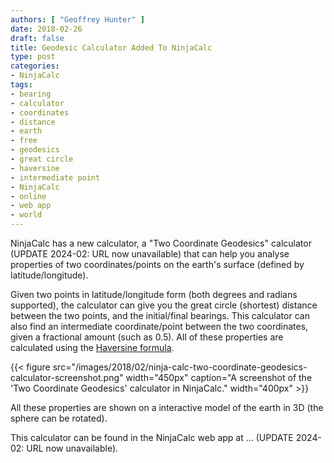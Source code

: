 ```yaml
---
authors: [ "Geoffrey Hunter" ]
date: 2018-02-26
draft: false
title: Geodesic Calculator Added To NinjaCalc
type: post
categories:
- NinjaCalc
tags:
- bearing
- calculator
- coordinates
- distance
- earth
- free
- geodesics
- great circle
- haversine
- intermediate point
- NinjaCalc
- online
- web app
- world
---
```


NinjaCalc has a new calculator, a "Two Coordinate Geodesics" calculator (UPDATE 2024-02: URL now unavailable) that can help you analyse properties of two coordinates/points on the earth's surface (defined by latitude/longitude).

Given two points in latitude/longitude form (both degrees and radians supported), the calculator can give you the great circle (shortest) distance between the two points, and the initial/final bearings. This calculator can also find an intermediate coordinate/point between the two coordinates, given a fractional amount (such as 0.5). All of these properties are calculated using the [Haversine formula](https://en.wikipedia.org/wiki/Haversine_formula).

{{< figure src="/images/2018/02/ninja-calc-two-coordinate-geodesics-calculator-screenshot.png" width="450px" caption="A screenshot of the 'Two Coordinate Geodesics' calculator in NinjaCalc." width="400px" >}}

All these properties are shown on a interactive model of the earth in 3D (the sphere can be rotated).

This calculator can be found in the NinjaCalc web app at ... (UPDATE 2024-02: URL now unavailable).